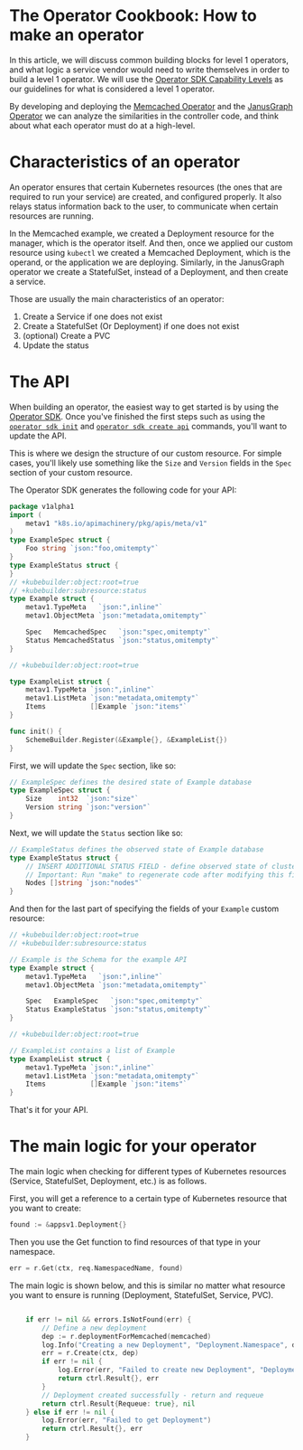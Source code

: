 # The Operator Cookbook: How to make an operator 

In this article, we will discuss common building blocks for level 1 operators, and what logic a service vendor would need to write themselves in order
to build a level 1 operator. We will use the 
[Operator SDK Capability Levels](https://operatorframework.io/operator-capabilities/) as our guidelines for what is considered a 
level 1 operator.

By developing and deploying the [Memcached Operator](https://github.ibm.com/TT-ISV-org/operator/blob/main/BEGINNER_TUTORIAL.md) 
and the [JanusGraph Operator](https://github.ibm.com/TT-ISV-org/operator/blob/main/articles/level-1-operator.md) we can 
analyze the similarities in the controller code, and think about what each operator must do at a high-level.

# Characteristics of an operator

An operator ensures that certain Kubernetes resources (the ones that are required to run your service) are created, and configured 
properly. It also relays status information back to the user, to communicate when certain resources are running.

In the Memcached example, we created a Deployment resource for the manager, which is the operator itself. And then, once we 
applied our custom resource using `kubectl` we created a Memcached Deployment, which is the operand, or the application we 
are deploying. Similarly, in the JanusGraph operator we create a StatefulSet, instead of a Deployment, and then create a service. 

Those are usually the main characteristics of an operator:

1. Create a Service if one does not exist
2. Create a StatefulSet (Or Deployment) if one does not exist
3. (optional) Create a PVC 
4. Update the status

# The API
When building an operator, the easiest way to get started is by using the [Operator SDK](https://sdk.operatorframework.io/). Once you've 
finished the first steps such as using the [`operator sdk init`](https://github.ibm.com/TT-ISV-org/operator/blob/main/BEGINNER_TUTORIAL.md#1-create-a-new-project-using-operator-sdk) and [`operator sdk create api`](https://github.ibm.com/TT-ISV-org/operator/blob/main/BEGINNER_TUTORIAL.md#2-create-api-and-custom-controller) commands, you'll want to update the API.

This is where we design the structure of our custom resource. For simple cases, you'll likely use something like the `Size` and `Version` fields 
in the `Spec` section of your custom resource.

The Operator SDK generates the following code for your API:

```go
package v1alpha1
import (
	metav1 "k8s.io/apimachinery/pkg/apis/meta/v1"
)
type ExampleSpec struct {
	Foo string `json:"foo,omitempty"`
}
type ExampleStatus struct {
}
// +kubebuilder:object:root=true
// +kubebuilder:subresource:status
type Example struct {
	metav1.TypeMeta   `json:",inline"`
	metav1.ObjectMeta `json:"metadata,omitempty"`

	Spec   MemcachedSpec   `json:"spec,omitempty"`
	Status MemcachedStatus `json:"status,omitempty"`
}

// +kubebuilder:object:root=true

type ExampleList struct {
	metav1.TypeMeta `json:",inline"`
	metav1.ListMeta `json:"metadata,omitempty"`
	Items           []Example `json:"items"`
}

func init() {
	SchemeBuilder.Register(&Example{}, &ExampleList{})
}
```

First, we will update the `Spec` section, like so:

```go
// ExampleSpec defines the desired state of Example database
type ExampleSpec struct {
	Size    int32  `json:"size"`
	Version string `json:"version"`
}
```

Next, we will update the `Status` section like so: 

```go
// ExampleStatus defines the observed state of Example database
type ExampleStatus struct {
	// INSERT ADDITIONAL STATUS FIELD - define observed state of cluster
	// Important: Run "make" to regenerate code after modifying this file
	Nodes []string `json:"nodes"`
}
```

And then for the last part of specifying the fields of your `Example` custom resource:

```go
// +kubebuilder:object:root=true
// +kubebuilder:subresource:status

// Example is the Schema for the example API
type Example struct {
	metav1.TypeMeta   `json:",inline"`
	metav1.ObjectMeta `json:"metadata,omitempty"`

	Spec   ExampleSpec   `json:"spec,omitempty"`
	Status ExampleStatus `json:"status,omitempty"`
}

// +kubebuilder:object:root=true

// ExampleList contains a list of Example
type ExampleList struct {
	metav1.TypeMeta `json:",inline"`
	metav1.ListMeta `json:"metadata,omitempty"`
	Items           []Example `json:"items"`
}
```

That's it for your API.

# The main logic for your operator

The main logic when checking for different types of Kubernetes resources (Service, StatefulSet, Deployment, etc.) is as follows.

First, you will get a reference to a certain type of Kubernetes resource that you want to create:

```go	
found := &appsv1.Deployment{}
```
Then you use the Get function to find resources of that type in your namespace.

```go	
err = r.Get(ctx, req.NamespacedName, found)
```

The main logic is shown below, and this is similar no matter what resource you want to ensure is running (Deployment, StatefulSet, Service, PVC).

```go

	if err != nil && errors.IsNotFound(err) {
		// Define a new deployment
		dep := r.deploymentForMemcached(memcached)
		log.Info("Creating a new Deployment", "Deployment.Namespace", dep.Namespace, "Deployment.Name", dep.Name)
		err = r.Create(ctx, dep)
		if err != nil {
			log.Error(err, "Failed to create new Deployment", "Deployment.Namespace", dep.Namespace, "Deployment.Name", dep.Name)
			return ctrl.Result{}, err
		}
		// Deployment created successfully - return and requeue
		return ctrl.Result{Requeue: true}, nil
	} else if err != nil {
		log.Error(err, "Failed to get Deployment")
		return ctrl.Result{}, err
	}

```


